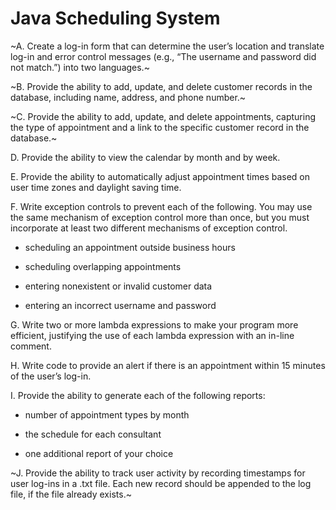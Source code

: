 # Java Scheduling System

~A. Create a log-in form that can determine the user’s location and translate log-in and error control messages (e.g., “The username and password did not match.”) into two languages.~

~B. Provide the ability to add, update, and delete customer records in the database, including name, address, and phone number.~

~C. Provide the ability to add, update, and delete appointments, capturing the type of appointment and a link to the specific customer record in the database.~

D. Provide the ability to view the calendar by month and by week.

E. Provide the ability to automatically adjust appointment times based on user time zones and daylight saving time.

F. Write exception controls to prevent each of the following. You may use the same mechanism of exception control more than once, but you must incorporate at least  two different mechanisms of exception control.

* scheduling an appointment outside business hours

* scheduling overlapping appointments

* entering nonexistent or invalid customer data

* entering an incorrect username and password

G. Write two or more lambda expressions to make your program more efficient, justifying the use of each lambda expression with an in-line comment.
 
H. Write code to provide an alert if there is an appointment within 15 minutes of the user’s log-in.

I. Provide the ability to generate each  of the following reports:

* number of appointment types by month

* the schedule for each consultant

* one additional report of your choice

~J. Provide the ability to track user activity by recording timestamps for user log-ins in a .txt file. Each new record should be appended to the log file, if the file already exists.~


